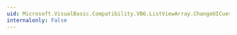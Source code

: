 ```yaml
---
uid: Microsoft.VisualBasic.Compatibility.VB6.ListViewArray.ChangeUICues
internalonly: False
---
```

